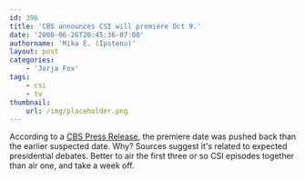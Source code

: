 ```yaml
---
id: 396
title: 'CBS announces CSI will premiere Oct 9.'
date: '2008-06-26T20:45:36-07:00'
authorname: 'Mika E. (Ipstenu)'
layout: post
categories:
    - 'Jorja Fox'
tags:
    - csi
    - tv
thumbnail:
    url: /img/placeholder.png
---
```


According to a [CBS Press Release](http://www.cbspressexpress.com/div.php/cbs_entertainment/release?id=19000), the premiere date was pushed back than the earlier suspected date.  Why?  Sources suggest it's related to expected presidential debates.  Better to air the first three or so CSI episodes together than air one, and take a week off.
